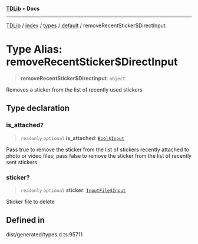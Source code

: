 [**TDLib**](../../../../../../README.md) • **Docs**

***

[TDLib](../../../../../../modules.md) / [index](../../../../../README.md) / [types](../../../README.md) / [default](../README.md) / removeRecentSticker$DirectInput

# Type Alias: removeRecentSticker$DirectInput

> **removeRecentSticker$DirectInput**: `object`

Removes a sticker from the list of recently used stickers

## Type declaration

### is\_attached?

> `readonly` `optional` **is\_attached**: [`Bool$Input`](Bool$Input.md)

Pass true to remove the sticker from the list of stickers recently attached to photo or video files; pass false to remove the sticker from the list of recently sent stickers

### sticker?

> `readonly` `optional` **sticker**: [`InputFile$Input`](InputFile$Input.md)

Sticker file to delete

## Defined in

dist/generated/types.d.ts:95711
